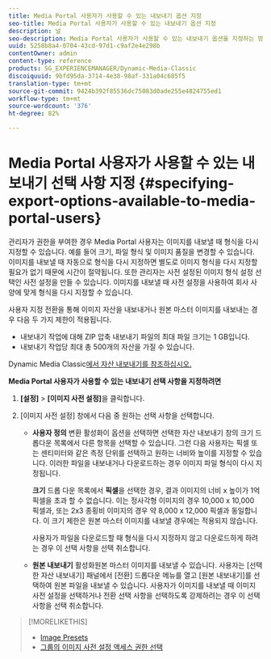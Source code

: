 ```yaml
---
title: Media Portal 사용자가 사용할 수 있는 내보내기 옵션 지정
seo-title: Media Portal 사용자가 사용할 수 있는 내보내기 옵션 지정
description: 널
seo-description: Media Portal 사용자가 사용할 수 있는 내보내기 옵션을 지정하는 방법을 알아봅니다.
uuid: 5258b8a4-0704-43cd-97d1-c9af2e4e298b
contentOwner: admin
content-type: reference
products: SG_EXPERIENCEMANAGER/Dynamic-Media-Classic
discoiquuid: 9bfd95da-3714-4e38-98af-331a04c685f5
translation-type: tm+mt
source-git-commit: 9424b392f85536dc75083d0ade255e4824755ed1
workflow-type: tm+mt
source-wordcount: '376'
ht-degree: 82%

---
```



# Media Portal 사용자가 사용할 수 있는 내보내기 선택 사항 지정 {#specifying-export-options-available-to-media-portal-users}

관리자가 권한을 부여한 경우 Media Portal 사용자는 이미지를 내보낼 때 형식을 다시 지정할 수 있습니다. 예를 들어 크기, 파일 형식 및 이미지 품질을 변경할 수 있습니다. 이미지를 내보낼 때 자동으로 형식을 다시 지정하면 별도로 이미지 형식을 다시 지정할 필요가 없기 때문에 시간이 절약됩니다. 또한 관리자는 사전 설정된 이미지 형식 설정 선택인 사전 설정을 만들 수 있습니다. 이미지를 내보낼 때 사전 설정을 사용하여 회사 사양에 맞게 형식을 다시 지정할 수 있습니다.

사용자 지정 전환을 통해 이미지 자산을 내보내거나 원본 마스터 이미지를 내보내는 경우 다음 두 가지 제한이 적용됩니다.

* 내보내기 작업에 대해 ZIP 압축 내보내기 파일의 최대 파일 크기는 1 GB입니다.
* 내보내기 작업당 최대 총 500개의 자산을 가질 수 있습니다.

Dynamic Media Classic[에서 자산 내보내기를 참조하십시오.](exporting-assets-from-dmc.md#exporting-assets-from_dmc)

**Media Portal 사용자가 사용할 수 있는 내보내기 선택 사항을 지정하려면**

1. **[설정]** > **[이미지 사전 설정]**&#x200B;을 클릭합니다.
1. [이미지 사전 설정] 창에서 다음 중 원하는 선택 사항을 선택합니다.

   * **사용자 정의**
변환 활성화이 옵션을 선택하면 선택한 자산 내보내기 창의 크기 드롭다운 목록에서 다른 항목을 선택할 수 있습니다. 그런 다음 사용자는 픽셀 또는 센티미터와 같은 측정 단위를 선택하고 원하는 너비와 높이를 지정할 수 있습니다. 이러한 파일을 내보내거나 다운로드하는 경우 이미지 파일 형식이 다시 지정됩니다.

      **크기** 드롭 다운 목록에서 **픽셀**&#x200B;을 선택한 경우, 결과 이미지의 너비 x 높이가 1억 픽셀을 초과 할 수 없습니다. 이는 정사각형 이미지의 경우 10,000 x 10,000 픽셀과, 또는 2x3 종횡비 이미지의 경우 약 8,000 x 12,000 픽셀과 동일합니다. 이 크기 제한은 원본 마스터 이미지를 내보낼 경우에는 적용되지 않습니다.

      사용자가 파일을 다운로드할 때 형식을 다시 지정하지 않고 다운로드하게 하려는 경우 이 선택 사항을 선택 취소합니다.

   * **원본 내보내기**
활성화원본 마스터 이미지를 내보낼 수 있습니다. 사용자는 [선택한 자산 내보내기] 패널에서 [전환] 드롭다운 메뉴를 열고 [원본 내보내기]를 선택하여 원본 파일을 내보낼 수 있습니다. 사용자가 이미지를 내보낼 때 이미지 사전 설정을 선택하거나 전환 선택 사항을 선택하도록 강제하려는 경우 이 선택 사항을 선택 취소합니다.

>[!MORELIKETHIS]
>
>* [Image Presets](application-setup.md#image_presets)
>* [그룹의 이미지 사전 설정 액세스 권한 선택](creating-media-portal-groups.md#choosing_image_preset_access_permissions_for_a_group)

